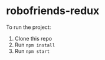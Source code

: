 # robofriends-redux

To run the project:

1. Clone this repo
2. Run `npm install`
3. Run `npm start`
